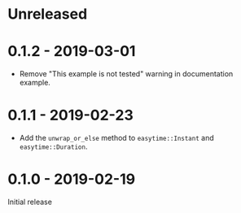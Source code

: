 # Unreleased

# 0.1.2 - 2019-03-01

* Remove "This example is not tested" warning in documentation example.

# 0.1.1 - 2019-02-23

* Add the `unwrap_or_else` method to `easytime::Instant` and `easytime::Duration`.

# 0.1.0 - 2019-02-19

Initial release
